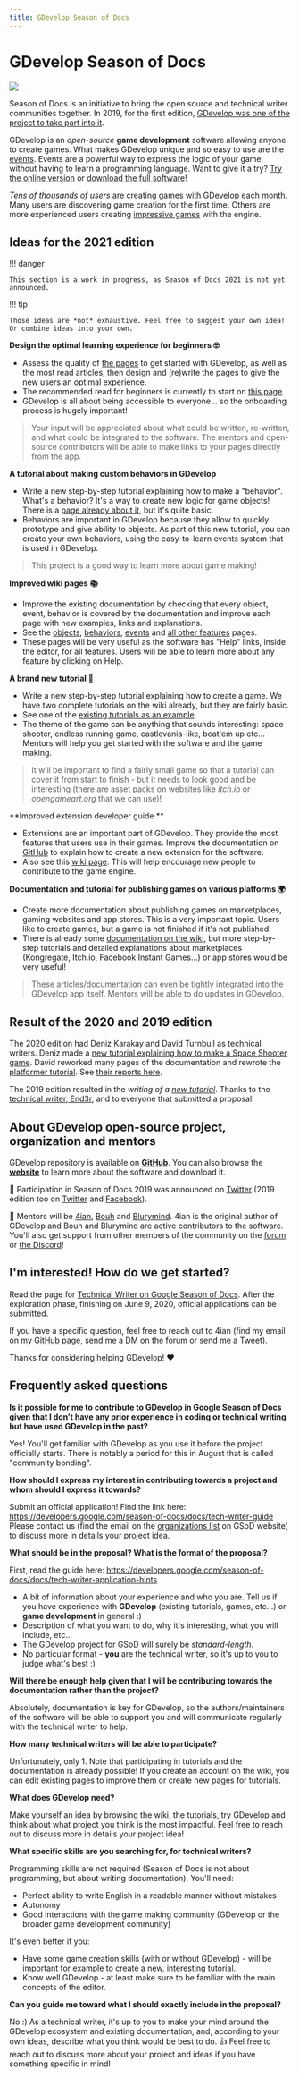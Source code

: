 ```yaml
---
title: GDevelop Season of Docs
---
```

# GDevelop Season of Docs

![](/gdevelop5/community/seasonofdocs_logo_secondarygrey_72ppi.png)

Season of Docs is an initiative to bring the open source and technical writer communities together. In 2019, for the first edition, [GDevelop was one of the project to take part into it](https://developers.google.com/season-of-docs/docs/participants).

GDevelop is an *open-source* **game development** software allowing anyone to create games. What makes GDevelop unique and so easy to use are the [events](https://gdevelop-app.com/). Events are a powerful way to express the logic of your game, without having to learn a programming language. Want to give it a try? [Try the online version](https://editor.gdevelop-app.com) or [download the full software](https://gdevelop-app.com/download/)!

*Tens of thousands of users* are creating games with GDevelop each month. Many users are discovering game creation for the first time. Others are more experienced users creating [impressive games](https://gdevelop-app.com/games-showcase/) with the engine.

## Ideas for the 2021 edition

!!! danger

    This section is a work in progress, as Season of Docs 2021 is not yet announced.

!!! tip

    Those ideas are *not* exhaustive. Feel free to suggest your own idea! Or combine ideas into your own.

**Design the optimal learning experience for beginners 🤓**

   * Assess the quality of [the pages](/gdevelop5/getting_started) to get started with GDevelop, as well as the most read articles, then design and (re)write the pages to give the new users an optimal experience.
  * The recommended read for beginners is currently to start on [this page](/gdevelop5/getting_started).
  * GDevelop is all about being accessible to everyone... so the onboarding process is hugely important!

> Your input will be appreciated about what could be written, re-written, and what could be integrated to the software. The mentors and open-source contributors will be able to make links to your pages directly from the app.

**A tutorial about making custom behaviors in GDevelop**

   * Write a new step-by-step tutorial explaining how to make a "behavior". What's a behavior? It's a way to create new logic for game objects! There is a [page already about it](/gdevelop5/tutorials/how-to-make-behavior), but it's quite basic.
  * Behaviors are important in GDevelop because they allow to quickly prototype and give ability to objects. As part of this new tutorial, you can create your own behaviors, using the easy-to-learn events system that is used in GDevelop. 

> This project is a good way to learn more about game making!

**Improved wiki pages 📚**

  * Improve the existing documentation by checking that every object, event, behavior is covered by the documentation and improve each page with new examples, links and explanations.
  * See the [objects](http://wiki.compilgames.net/doku.php/gdevelop5/objects), [behaviors](http://wiki.compilgames.net/doku.php/gdevelop5/behaviors), [events](http://wiki.compilgames.net/doku.php/gdevelop5/events) and [all other features](http://wiki.compilgames.net/doku.php/gdevelop5/all-features) pages.
  * These pages will be very useful as the software has "Help" links, inside the editor, for all features. Users will be able to learn more about any feature by clicking on Help.

**A brand new tutorial 🚀**

   * Write a new step-by-step tutorial explaining how to create a game. We have two complete tutorials on the wiki already, but they are fairly basic.
  * See one of the [existing tutorials as an example](http://wiki.compilgames.net/doku.php/gdevelop5/tutorials/platform-game/start).
  * The theme of the game can be anything that sounds interesting: space shooter, endless running game, castlevania-like, beat'em up etc... Mentors will help you get started with the software and the game making.

> It will be important to find a fairly small game so that a tutorial can cover it from start to finish - but it needs to look good and be interesting (there are asset packs on websites like *itch.io* or *opengameart.org* that we can use)!

**Improved extension developer guide ** 

  * Extensions are an important part of GDevelop. They provide the most features that users use in their games. Improve the documentation on [GitHub](https://github.com/4ian/GDevelop/blob/master/newIDE/README-extensions.md) to explain how to create a new extension for the software.
  * Also see this [wiki page](http://wiki.compilgames.net/doku.php/gdevelop5/extending-gdevelop). This will help encourage new people to contribute to the game engine.

**Documentation and tutorial for publishing games on various platforms 🌍** 

  * Create more documentation about publishing games on marketplaces, gaming websites and app stores. This is a very important topic. Users like to create games, but a game is not finished if it's not published! 
  * There is already some [documentation on the wiki](http://wiki.compilgames.net/doku.php/gdevelop5/publishing), but more step-by-step tutorials and detailed explanations about marketplaces (Kongregate, Itch.io, Facebook Instant Games...) or app stores would be very useful! 


> These articles/documentation can even be tightly integrated into the GDevelop app itself. Mentors will be able to do updates in GDevelop.


## Result of the 2020 and 2019 edition

The 2020 edition had Deniz Karakay and David Turnbull as technical writers. Deniz made a [new tutorial explaining how to make a Space Shooter game](/gdevelop5/tutorials/space-shooter). David reworked many pages of the documentation and rewrote the [platformer tutorial](/gdevelop5/tutorials/platformer/start). See [their reports here](/gdevelop5/community/season-of-docs/results).

The 2019 edition resulted in the *writing of a [new tutorial](/gdevelop5/tutorials/geometry-monster)*. Thanks to the [technical writer, End3r](https://end3r.com/), and to everyone that submitted a proposal!

## About GDevelop open-source project, organization and mentors

GDevelop repository is available on **[GitHub](https://github.com/4ian/GDevelop)**.  You can also browse the **[website](https://gdevelop-app.com/)** to learn more about the software and download it.

📣 Participation in Season of Docs 2019 was announced on [Twitter](https://twitter.com/GDevelopApp/status/1260181527280975873) (2019 edition too on [Twitter](https://twitter.com/GDevelopApp/status/1120410655675359234) and [Facebook](https://www.facebook.com/GDevelopApp/posts/10157106427160768)).

👋 Mentors will be [4ian](https://github.com/4ian), [Bouh](https://github.com/Bouh) and [Blurymind](https://github.com/blurymind). 4ian is the original author of GDevelop and Bouh and Blurymind are active contributors to the software. You'll also get support from other members of the community on the [forum](https://forum.gdevelop-app.com) or [the Discord](https://discord.gg/rjdYHvj)!

## I'm interested! How do we get started?

Read the page for [Technical Writer on Google Season of Docs](https://developers.google.com/season-of-docs/docs/tech-writer-guide). After the exploration phase, finishing on June 9, 2020, official applications can be submitted.

If you have a specific question, feel free to reach out to 4ian (find my email on my [GitHub page](https://github.com/4ian), send me a DM on the forum or send me a Tweet).

Thanks for considering helping GDevelop! ❤️

## Frequently asked questions

**Is it possible for me to contribute to GDevelop in Google Season of Docs given that I don’t have any prior experience in coding or technical writing but have used GDevelop in the past?**

Yes! You'll get familiar with GDevelop as you use it before the project officially starts. There is notably a period for this in August that is called "community bonding".

**How should I express my interest in contributing towards a project and whom should I express it towards?**

Submit an official application! Find the link here: https://developers.google.com/season-of-docs/docs/tech-writer-guide
Please contact us (find the email on the [organizations list](https://developers.google.com/season-of-docs/docs/participants) on GSoD website) to discuss more in details your project idea.

**What should be in the proposal? What is the format of the proposal?**

First, read the guide here: https://developers.google.com/season-of-docs/docs/tech-writer-application-hints

* A bit of information about your experience and who you are. Tell us if you have experience with **GDevelop** (existing tutorials, games, etc...) or **game development** in general :)
* Description of what you want to do, why it's interesting, what you will include, etc...
* The GDevelop project for GSoD will surely be *standard-length*.
* No particular format - **you** are the technical writer, so it's up to you to judge what's best :)

**Will there be enough help given that I will be contributing towards the documentation rather than the project?**

Absolutely, documentation is key for GDevelop, so the authors/maintainers of the software will be able to support you and will communicate regularly with the technical writer to help.

**How many technical writers will be able to participate?**

Unfortunately, only 1. Note that participating in tutorials and the documentation is already possible! If you create an account on the wiki, you can edit existing pages to improve them or create new pages for tutorials.

**What does GDevelop need?**

Make yourself an idea by browsing the wiki, the tutorials, try GDevelop and think about what project you think is the most impactful. Feel free to reach out to discuss more in details your project idea!

**What specific skills are you searching for, for technical writers?**

Programming skills are not required (Season of Docs is not about programming, but about writing documentation). You'll need:

* Perfect ability to write English in a readable manner without mistakes
* Autonomy
* Good interactions with the game making community (GDevelop or the broader game development community)

It's even better if you:

* Have some game creation skills (with or without GDevelop) - will be important for example to create a new, interesting tutorial.
* Know well GDevelop - at least make sure to be familiar with the main concepts of the editor.

**Can you guide me toward what I should exactly include in the proposal?**

No :) As a technical writer, it's up to you to make your mind around the GDevelop ecosystem and existing documentation, and, according to your own ideas, describe what you think would be best to do. 👍
Feel free to reach out to discuss more about your project and ideas if you have something specific in mind!